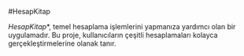 #HesapKitap

*HesapKitap**, temel hesaplama işlemlerini yapmanıza yardımcı olan bir uygulamadır. Bu proje, kullanıcıların çeşitli hesaplamaları kolayca gerçekleştirmelerine olanak tanır.

